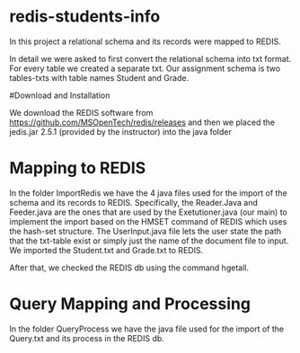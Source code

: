 # redis-students-info
In this project a relational schema and its records were mapped to REDIS. 

In detail we were asked to first convert the relational schema into txt format. For every table we created a separate txt. Our assignment schema is two tables-txts with table names Student and Grade. 

#Download and Installation

We download the REDIS software from https://github.com/MSOpenTech/redis/releases and then we placed the jedis.jar 2.5.1 (provided by the instructor) into the java folder 

# Mapping to REDIS

In the folder ImportRedis we have the 4 java files used for the import of the schema and its records to REDIS. Specifically, the Reader.Java and Feeder.java are the ones that are used by the Exetutioner.java (our main) to implement the import based on the HMSET command of REDIS which uses the hash-set structure. The UserInput.java file lets the user state the path that the txt-table exist or simply just the name of the document file to input.
We imported the Student.txt and Grade.txt to REDIS. 

After that, we checked the REDIS db using the command hgetall.

# Query Mapping and Processing

In the folder QueryProcess we have the java file used for the import of the Query.txt and its process in the REDIS db.
